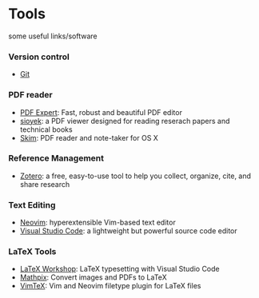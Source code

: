 # Tools


some useful links/software

### Version control

- [Git][git]

### PDF reader

- [PDF Expert][pdf_expert]: Fast, robust and beautiful PDF editor
- [sioyek][sioyek]: a PDF viewer designed for reading reserach papers and technical books
- [Skim][skim]: PDF reader and note-taker for OS X

### Reference Management

- [Zotero][zotero]: a free, easy-to-use tool to help you
  collect, organize, cite, and share research

### Text Editing

- [Neovim][neovim]: hyperextensible Vim-based text editor
- [Visual Studio Code][vscode]: a lightweight but powerful source code editor

### LaTeX Tools

- [LaTeX Workshop][latex_workshop]: LaTeX typesetting with Visual Studio Code
- [Mathpix][mathpix]: Convert images and PDFs to LaTeX
- [VimTeX][vimtex]: Vim and Neovim filetype plugin for LaTeX files

[git]: https://git-scm.com/
[latex_workshop]: https://github.com/James-Yu/LaTeX-Workshop/
[mathpix]: https://mathpix.com/
[neovim]: https://neovim.io/
[pdf_expert]: https://pdfexpert.com/
[sioyek]: https://github.com/ahrm/sioyek/releases/
[skim]: https://skim-app.sourceforge.io/
[vimtex]: https://github.com/lervag/vimtex/
[vscode]: https://code.visualstudio.com/
[zotero]: https://www.zotero.org/

